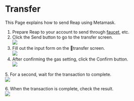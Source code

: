 # Transfer

This Page explains how to send Reap using Metamask.

1. Prepare Reap to your account to send through [faucet](broken-reference), etc.
2. Click the Send button to go to the transfer screen.\
   ![](<../../.gitbook/assets/image (33).png>)
3. Fill out the input form on the transfer screen.\
   ![](<../../.gitbook/assets/image (17) (1).png>)
4. After confirming the gas setting, click the Confirm button.\
   ![](<../../.gitbook/assets/image (10) (1) (1) (1).png>)

5\. For a second, wait for the transaction to complete.\
![](<../../.gitbook/assets/image (40).png>)

6\. When the transaction is complete, check the result.\
![](<../../.gitbook/assets/image (58).png>)

